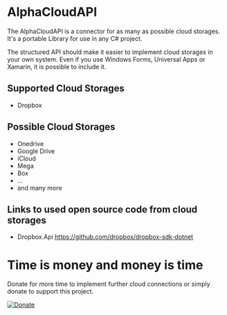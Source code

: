 # AlphaCloudAPI

The AlphaCloudAPI is a connector for as many as possible cloud storages. It's a portable Library for use in any C# project.

The structured API should make it easier to implement cloud storages in your own system. Even if you use Windows Forms, Universal Apps or Xamarin, it is possible to include it.

## Supported Cloud Storages

- Dropbox

## Possible Cloud Storages

- Onedrive
- Google Drive
- iCloud
- Mega
- Box
- ...
- and many more

## Links to used open source code from cloud storages

- Dropbox.Api https://github.com/dropbox/dropbox-sdk-dotnet

# Time is money and money is time

Donate for more time to implement further cloud connections or simply donate to support this project.

[![Donate](https://www.paypalobjects.com/en_US/i/btn/btn_donateCC_LG.gif)](https://www.paypal.com/cgi-bin/webscr?cmd=_s-xclick&hosted_button_id=UTAZ2J5QEGD7G)
